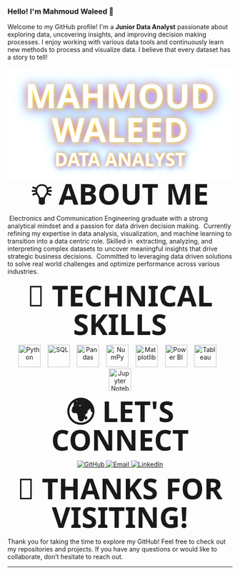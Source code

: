 ### Hello! I'm Mahmoud Waleed 👋

Welcome to my GitHub profile! I'm a **Junior Data Analyst** passionate about exploring data, uncovering insights, and improving decision making processes. I enjoy working with various data tools and continuously learn new methods to process and visualize data. I believe that every dataset has a story to tell!

<svg fill='none' viewBox='0 0 800 400' width='800' height='400' xmlns='http://www.w3.org/2000/svg'>
	<foreignObject width='100%' height='100%'>
		<div xmlns='http://www.w3.org/1999/xhtml' style='height: 100%'>
      <link rel="preconnect" href="https://fonts.gstatic.com"></link>
      <link href="https://fonts.googleapis.com/css2?family=Dosis" rel="stylesheet"></link>
			<style>
        .text {
          --positionX: .025em;
          --positionY: .025em;
          --spread: .15em;
          --gh-background-light: #ffffff;
          --gh-text-light: #24292e;
          --gh-background-dark: #0d1117;
          --gh-text-dark: #c9d1d9;
          display: flex;
					flex-direction: column;
					align-items: center;
					justify-content: center;
					margin: 0;
					width: 100%;
          height: 100%;
        }
        h1, h2 {
          font-display: swap;
					font-family:
            'Dosis',
						system-ui,
						-apple-system,
						'Segoe UI',
						Roboto,
						Helvetica,
						Arial,
						sans-serif,
						'Apple Color Emoji',
						'Segoe UI Emoji';
          text-transform: uppercase;
          line-height: 1;
          margin: 0;
          padding: 0;
          text-align: center;
        }
        h1 {
          font-size: clamp(6rem, calc(4vw + 4vh), 7.5rem);
          font-weight: bold;
          margin-bottom: 1rem;
        }
        h2 {
          font-size: clamp(3rem, calc(2vw + 2vh), 4rem);
          font-weight: bold;
        }
        @keyframes pulse {
          0%, 100% {
            text-shadow:
              calc(1 * var(--positionX)) calc(1 * var(--positionY)) calc(1 * var(--spread)) yellow,
              calc(1.5 * var(--positionX)) calc(1.5 * var(--positionY)) calc(2 * var(--spread)) magenta,
              calc(2 * var(--positionX)) calc(2 * var(--positionY)) calc(3 * var(--spread)) cyan
            ;
          }     
          25% {
            text-shadow:
              calc(-1 * var(--positionX)) calc(1 * var(--positionY)) calc(1 * var(--spread)) yellow,
              calc(-1.5 * var(--positionX)) calc(1.5 * var(--positionY)) calc(2 * var(--spread)) magenta,
              calc(-2 * var(--positionX)) calc(2 * var(--positionY)) calc(3 * var(--spread)) cyan
            ;
          }        
          50% {
            text-shadow:
              calc(-1 * var(--positionX)) calc(-1 * var(--positionY)) calc(1 * var(--spread)) yellow,
              calc(-1.5 * var(--positionX)) calc(-1.5 * var(--positionY)) calc(2 * var(--spread)) magenta,
              calc(-2 * var(--positionX)) calc(-2 * var(--positionY)) calc(3 * var(--spread)) cyan
            ;
          }      
          75% {
            text-shadow:
              calc(1 * var(--positionX)) calc(-1 * var(--positionY)) calc(1 * var(--spread)) yellow,
              calc(1.5 * var(--positionX)) calc(-1.5 * var(--positionY)) calc(2 * var(--spread)) magenta,
              calc(2 * var(--positionX)) calc(-2 * var(--positionY)) calc(3 * var(--spread)) cyan
            ;
          }          
        }
        .text {
          background: var(--gh-background-light);
          color: var(--gh-background-light);
        }
        h1, h2 {
          animation: pulse 2s cubic-bezier(.20,.40,.80,.60) infinite;
        }
        h2 {
          animation-direction: reverse;
          animation-duration: 2.5s;
        }
        @media (prefers-color-scheme: dark) {
          .text {
            background: var(--gh-background-dark);
            color: var(--gh-background-dark);
          }
        }
        @media (prefers-reduced-motion) {
          .text {
            --positionX: .25em;
            --positionY: .25em;
            --spread: .5em;
            text-shadow:
              var(--positionX) var(--positionY) calc(1 * var(--spread)) yellow,
              var(--positionX) var(--positionY) calc(2 * var(--spread)) magenta,
              var(--positionX) var(--positionY) calc(3 * var(--spread)) cyan
            ;
          }
          h1, h2 {
            animation: unset;
          }
        }
			</style>
			<div class='text'>
        <h1 data-text="Ryan Filler">Mahmoud Waleed</h1>
        <h2 data-text="Front-End Developer">Data Analyst</h2>        
			</div>
    </div>
	</foreignObject>
</svg>


## 💡 About Me

&nbsp;Electronics and Communication Engineering graduate with a strong analytical mindset and a passion for data driven decision making. &nbsp;Currently refining my expertise in data analysis, visualization, and machine learning to transition into a data centric role. Skilled in &nbsp;extracting, analyzing, and interpreting complex datasets to uncover meaningful insights that drive strategic business decisions. &nbsp;Committed to leveraging data driven solutions to solve real world challenges and optimize performance across various industries.

## 🔧 Technical Skills

<p align="center">
  <img src="https://cdn.jsdelivr.net/gh/devicons/devicon/icons/python/python-original.svg" width="50" height="50" alt="Python"/>
  &nbsp;&nbsp;
  <img src="https://cdn.jsdelivr.net/gh/devicons/devicon/icons/postgresql/postgresql-original.svg" width="50" height="50" alt="SQL"/>
  &nbsp;&nbsp;
  <img src="https://cdn.jsdelivr.net/gh/devicons/devicon/icons/pandas/pandas-original.svg" width="50" height="50" alt="Pandas"/>
  &nbsp;&nbsp;
  <img src="https://cdn.jsdelivr.net/gh/devicons/devicon/icons/numpy/numpy-original.svg" width="50" height="50" alt="NumPy"/>
  &nbsp;&nbsp;
  <img src="https://upload.wikimedia.org/wikipedia/commons/8/84/Matplotlib_icon.svg" width="50" height="50" alt="Matplotlib"/>
  &nbsp;&nbsp;
  <img src="https://github.com/microsoft/PowerBI-Icons/blob/main/SVG/Power-BI.svg" width="50" height="50" alt="Power BI"/>
  &nbsp;&nbsp;
  <img src="https://upload.wikimedia.org/wikipedia/commons/4/4b/Tableau_Logo.png" width="50" height="50" alt="Tableau"/>
  &nbsp;&nbsp;
  <img src="https://cdn.jsdelivr.net/gh/devicons/devicon/icons/jupyter/jupyter-original.svg" width="50" height="50" alt="Jupyter Notebook"/>
</p>

## 🌍 Let's Connect  

<p align="center">
  <a href="https://github.com/mahmoudwal27">
    <img src="https://img.shields.io/badge/-GitHub-181717?style=for-the-badge&logo=github&logoColor=white" alt="GitHub">
  </a>
  <a href="mailto:mahmoudwaleed200127@gmail.com">
    <img src="https://img.shields.io/badge/Email-D14836?style=for-the-badge&logo=gmail&logoColor=white" alt="Email">
  </a>
  <a href="https://www.linkedin.com/in/mahmoudwaleed">
    <img src="https://img.shields.io/badge/LinkedIn-0077B5?style=for-the-badge&logo=linkedin&logoColor=white" alt="LinkedIn">
  </a>
</p>

## 🙏 Thanks for Visiting!

Thank you for taking the time to explore my GitHub! Feel free to check out my repositories and projects. If you have any questions or would like to collaborate, don’t hesitate to reach out. 

---
